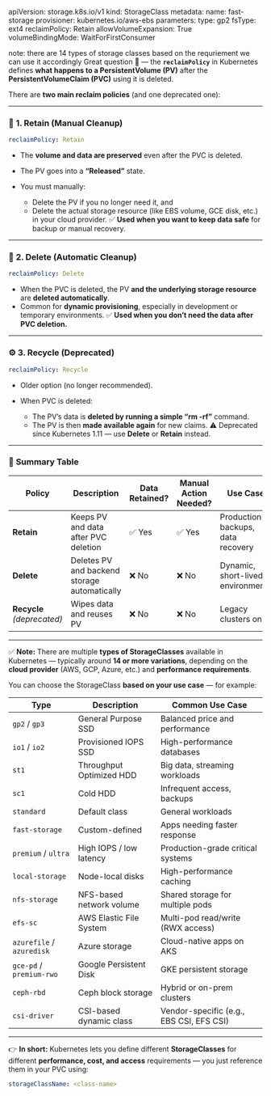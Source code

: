 apiVersion: storage.k8s.io/v1
kind: StorageClass
metadata:
  name: fast-storage
provisioner: kubernetes.io/aws-ebs
parameters:
  type: gp2
  fsType: ext4
reclaimPolicy: Retain
allowVolumeExpansion: True
volumeBindingMode: WaitForFirstConsumer



note: there are 14 types of storage classes based on the requriement we can use it accordingly
Great question 👏 — the **`reclaimPolicy`** in Kubernetes defines **what happens to a PersistentVolume (PV)** after the **PersistentVolumeClaim (PVC)** using it is deleted.

There are **two main reclaim policies** (and one deprecated one):

---

### 🧩 **1. Retain (Manual Cleanup)**

```yaml
reclaimPolicy: Retain
```

* The **volume and data are preserved** even after the PVC is deleted.
* The PV goes into a **“Released”** state.
* You must manually:

  * Delete the PV if you no longer need it, and
  * Delete the actual storage resource (like EBS volume, GCE disk, etc.) in your cloud provider.
    ✅ **Used when you want to keep data safe** for backup or manual recovery.

---

### 🧩 **2. Delete (Automatic Cleanup)**

```yaml
reclaimPolicy: Delete
```

* When the PVC is deleted, the PV **and the underlying storage resource** are **deleted automatically**.
* Common for **dynamic provisioning**, especially in development or temporary environments.
  ✅ **Used when you don’t need the data after PVC deletion.**

---

### ⚙️ **3. Recycle (Deprecated)**

```yaml
reclaimPolicy: Recycle
```

* Older option (no longer recommended).
* When PVC is deleted:

  * The PV’s data is **deleted by running a simple “rm -rf”** command.
  * The PV is then **made available again** for new claims.
    ⚠️ Deprecated since Kubernetes 1.11 — use **Delete** or **Retain** instead.

---

### 🧠 **Summary Table**

| Policy                     | Description                                  | Data Retained? | Manual Action Needed? | Use Case                          |
| -------------------------- | -------------------------------------------- | -------------- | --------------------- | --------------------------------- |
| **Retain**                 | Keeps PV and data after PVC deletion         | ✅ Yes          | ✅ Yes                 | Production backups, data recovery |
| **Delete**                 | Deletes PV and backend storage automatically | ❌ No           | ❌ No                  | Dynamic, short-lived environments |
| **Recycle** *(deprecated)* | Wipes data and reuses PV                     | ❌ No           | ❌ No                  | Legacy clusters only              |

---

✅ **Note:**
There are multiple **types of StorageClasses** available in Kubernetes — typically around **14 or more variations**, depending on the **cloud provider** (AWS, GCP, Azure, etc.) and **performance requirements**.

You can choose the StorageClass **based on your use case** — for example:

| Type                      | Description              | Common Use Case                          |
| ------------------------- | ------------------------ | ---------------------------------------- |
| `gp2` / `gp3`             | General Purpose SSD      | Balanced price and performance           |
| `io1` / `io2`             | Provisioned IOPS SSD     | High-performance databases               |
| `st1`                     | Throughput Optimized HDD | Big data, streaming workloads            |
| `sc1`                     | Cold HDD                 | Infrequent access, backups               |
| `standard`                | Default class            | General workloads                        |
| `fast-storage`            | Custom-defined           | Apps needing faster response             |
| `premium` / `ultra`       | High IOPS / low latency  | Production-grade critical systems        |
| `local-storage`           | Node-local disks         | High-performance caching                 |
| `nfs-storage`             | NFS-based network volume | Shared storage for multiple pods         |
| `efs-sc`                  | AWS Elastic File System  | Multi-pod read/write (RWX access)        |
| `azurefile` / `azuredisk` | Azure storage            | Cloud-native apps on AKS                 |
| `gce-pd` / `premium-rwo`  | Google Persistent Disk   | GKE persistent storage                   |
| `ceph-rbd`                | Ceph block storage       | Hybrid or on-prem clusters               |
| `csi-driver`              | CSI-based dynamic class  | Vendor-specific (e.g., EBS CSI, EFS CSI) |

---

👉 **In short:**
Kubernetes lets you define different **StorageClasses** for different **performance, cost, and access** requirements — you just reference them in your PVC using:

```yaml
storageClassName: <class-name>
```



